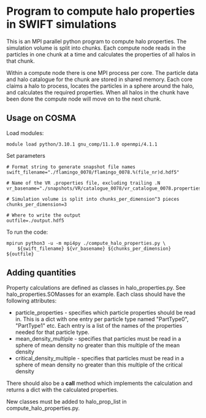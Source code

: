 # Program to compute halo properties in SWIFT simulations

This is an MPI parallel python program to compute halo properties.
The simulation volume is split into chunks. Each compute node reads
in the particles in one chunk at a time and calculates the properties
of all halos in that chunk.

Within a compute node there is one MPI process per core. The particle
data and halo catalogue for the chunk are stored in shared memory.
Each core claims a halo to process, locates the particles in a sphere
around the halo, and calculates the required properties. When all halos
in the chunk have been done the compute node will move on to the next
chunk.

## Usage on COSMA

Load modules:
```
module load python/3.10.1 gnu_comp/11.1.0 openmpi/4.1.1
```
Set parameters
```
# Format string to generate snapshot file names
swift_filename="./flamingo_0078/flamingo_0078.%(file_nr)d.hdf5"

# Name of the VR .properties file, excluding trailing .N
vr_basename="./snapshots/VR/catalogue_0078/vr_catalogue_0078.properties"

# Simulation volume is split into chunks_per_dimension^3 pieces
chunks_per_dimension=3

# Where to write the output
outfile=./output.hdf5
```
To run the code:
```
mpirun python3 -u -m mpi4py ./compute_halo_properties.py \
    ${swift_filename} ${vr_basename} ${chunks_per_dimension} ${outfile}
```

## Adding quantities

Property calculations are defined as classes in halo_properties.py. See
halo_properties.SOMasses for an example. Each class should have the following
attributes:

  * particle_properties - specifies which particle properties should be read in. This is a dict with one entry per particle type named "PartType0", "PartType1" etc. Each entry is a list of the names of the properties needed for that particle type.
  * mean_density_multiple - specifies that particles must be read in a sphere of mean density no greater than this multiple of the mean density
  * critical_density_multiple - specifies that particles must be read in a sphere of mean density no greater than this multiple of the critical density

There should also be a __call__ method which implements the calculation
and returns a dict with the calculated properties.

New classes must be added to halo_prop_list in compute_halo_properties.py.
